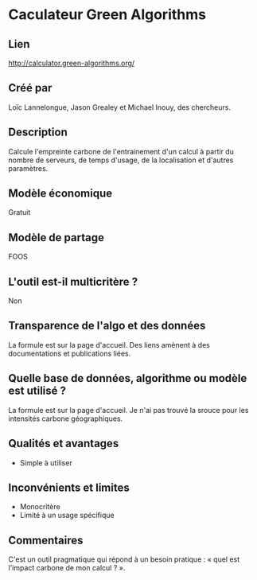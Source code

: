 # Caculateur Green Algorithms

## Lien

http://calculator.green-algorithms.org/

## Créé par

Loïc Lannelongue, Jason Grealey et  Michael Inouy, des chercheurs.

## Description

Calcule l'empreinte carbone de l'entrainement d'un calcul à partir du  nombre de serveurs, de temps d'usage, de la localisation et d'autres paramètres.

## Modèle économique

Gratuit

## Modèle de partage

FOOS

## L'outil est-il multicritère ?

Non

## Transparence de l'algo et des données

La formule est sur la page d'accueil. Des liens amènent à des documentations et publications liées.

## Quelle base de données, algorithme ou modèle est utilisé ?

La formule est sur la page d'accueil.
Je n'ai pas trouvé la srouce pour les intensités carbone géographiques.

## Qualités et avantages

- Simple à utiliser

## Inconvénients et limites

- Monocritère
- Limité à un usage spécifique

## Commentaires

C'est un outil pragmatique qui répond à un besoin pratique : « quel est l'impact carbone de mon calcul ? ».


